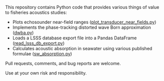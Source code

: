 This repository contains Python code that provides various things of value to fisheries acoustics studies:

- Plots echosounder near-field ranges ([plot_transducer_near_fields.py](src/acoustics/plot_transducer_near_fields.py))
- Implements the phase-tracking distorted wave Born approximation ([dwba.py](src/dwba/dwba.py))
- Loads a LSSS database export file into a Pandas DataFrame ([read_lsss_db_export.py](src/lsss_tools/read_lsss_db_export.py))
- Calculates acoustic absorption in seawater using various published formulae ([sw_absorption.py](src/seawater/sw_absorption.py))

Pull requests, comments, and bug reports are welcome.

Use at your own risk and responsibility.
